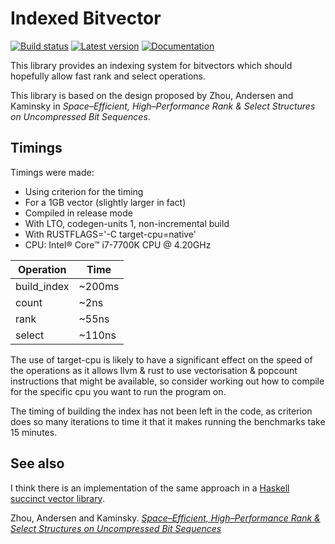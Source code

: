 # Indexed Bitvector
[![Build status](https://travis-ci.org/DarkOtter/indexed-bitvec-rs.svg?branch=master)](https://travis-ci.org/DarkOtter/indexed-bitvec-rs)
[![Latest version](https://img.shields.io/crates/v/indexed_bitvec.svg)](https://crates.io/crates/indexed_bitvec)
[![Documentation](https://docs.rs/indexed_bitvec/badge.svg)](https://docs.rs/indexed_bitvec)

This library provides an indexing system for bitvectors which should hopefully
allow fast rank and select operations.

This library is based on the design proposed by Zhou, Andersen and Kaminsky in
*Space–Efficient, High–Performance Rank & Select Structures on Uncompressed Bit Sequences*.

## Timings

Timings were made:
- Using criterion for the timing
- For a 1GB vector (slightly larger in fact)
- Compiled in release mode
- With LTO, codegen-units 1, non-incremental build
- With RUSTFLAGS='-C target-cpu=native'
- CPU: Intel® Core™ i7-7700K CPU @ 4.20GHz

| Operation   | Time   |
|-------------|--------|
| build_index | ~200ms |
| count       | ~2ns   |
| rank        | ~55ns  |
| select      | ~110ns |

The use of target-cpu is likely to have a significant effect on the speed of
the operations as it allows llvm & rust to use vectorisation & popcount
instructions that might be available, so consider working out how to compile
for the specific cpu you want to run the program on.

The timing of building the index has not been left in the code, as criterion
does so many iterations to time it that it makes running the benchmarks
take 15 minutes.

## See also

I think there is an implementation of the same approach in a
[Haskell succinct vector library](https://github.com/Gabriel439/Haskell-Succinct-Vector-Library/blob/03fb94757b68b990664f3e0ce7ea69c7c1c15ca3/src/Succinct/Vector/Index.hs).

Zhou, Andersen and Kaminsky. [*Space–Efficient, High–Performance Rank & Select Structures on Uncompressed Bit Sequences*](https://www.cs.cmu.edu/~./dga/papers/zhou-sea2013.pdf)
